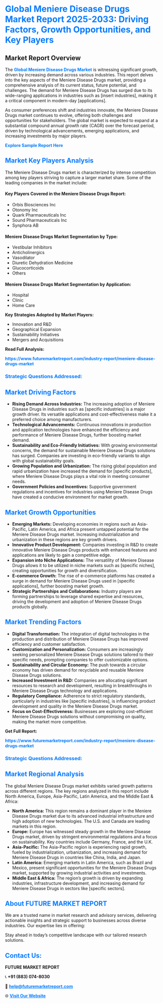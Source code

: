 <h1 style="color: #007BFF;">Global Meniere Disease Drugs Market Report 2025-2033: Driving Factors, Growth Opportunities, and Key Players</h1>

<section id="overview">
<h2>Market Report Overview</h2>
<p>The <a href="https://www.futuremarketreport.com/industry-report/meniere-disease-drugs-market" style="color: #007BFF; text-decoration: none;"><strong>Global Meniere Disease Drugs Market</strong></a> is witnessing significant growth, driven by increasing demand across various industries. This report delves into the key aspects of the Meniere Disease Drugs market, providing a comprehensive analysis of its current status, future potential, and challenges. The demand for Meniere Disease Drugs has surged due to its wide-ranging applications in industries such as [insert industries], making it a critical component in modern-day [applications].</p>
<p>As consumer preferences shift and industries innovate, the Meniere Disease Drugs market continues to evolve, offering both challenges and opportunities for stakeholders. The global market is expected to expand at a substantial compound annual growth rate (CAGR) over the forecast period, driven by technological advancements, emerging applications, and increasing investments by major players.</p>
</section>

<section id="overview">
<p><a href="https://www.futuremarketreport.com/request-sample/reportId=54709" style="color: #007BFF; text-decoration: none;"><strong>Explore Sample Report Here</strong></a></p>
</section>

<section id="key-players">
<h2 style="color: #007BFF;">Market Key Players Analysis</h2>
<p>The Meniere Disease Drugs market is characterized by intense competition among key players striving to capture a larger market share. Some of the leading companies in the market include:</p>
<h4>Key Players Covered in the Meniere Disease Drugs Report:</h4>
<ul><li>Orbis Biosciences Inc</li><li>Otonomy Inc</li><li>Quark Pharmaceuticals Inc</li><li>Sound Pharmaceuticals Inc</li><li>Synphora AB</li></ul>
<h4>Meniere Disease Drugs Market Segmentation by Type:</h4>
<ul><li>Vestibular Inhibitors</li><li>Anticholinergics</li><li>Vasodilator</li><li>Diuretic Dehydration Medicine</li><li>Glucocorticoids</li><li>Others</li></ul>

<h4>Meniere Disease Drugs Market Segmentation by Application:</h4>
<ul><li>Hospital</li><li>Clinic</li><li>Home Care</li></ul>
<p><strong>Key Strategies Adopted by Market Players:</strong></p>
<ul>
<li>Innovation and R&D</li>
<li>Geographical Expansion</li>
<li>Sustainability Initiatives</li>
<li>Mergers and Acquisitions</li>
</ul>
</section>

<section>
<p><strong>Read Full Analysis: </strong></p><a href="https://www.futuremarketreport.com/industry-report/meniere-disease-drugs-market" style="color: #007BFF; text-decoration: none;"><strong>https://www.futuremarketreport.com/industry-report/meniere-disease-drugs-market</strong></a>
<h3 style="color: #007BFF;">Strategic Questions Addressed:</h3>
</section>

<section id="driving-factors">
<h2 style="color: #007BFF;">Market Driving Factors</h2>
<ul>
<li><strong>Rising Demand Across Industries:</strong> The increasing adoption of Meniere Disease Drugs in industries such as [specific industries] is a major growth driver. Its versatile applications and cost-effectiveness make it a preferred choice among manufacturers.</li>
<li><strong>Technological Advancements:</strong> Continuous innovations in production and application technologies have enhanced the efficiency and performance of Meniere Disease Drugs, further boosting market demand.</li>
<li><strong>Sustainability and Eco-Friendly Initiatives:</strong> With growing environmental concerns, the demand for sustainable Meniere Disease Drugs solutions has surged. Companies are investing in eco-friendly variants to align with global sustainability goals.</li>
<li><strong>Growing Population and Urbanization:</strong> The rising global population and rapid urbanization have increased the demand for [specific products], where Meniere Disease Drugs plays a vital role in meeting consumer needs.</li>
<li><strong>Government Policies and Incentives:</strong> Supportive government regulations and incentives for industries using Meniere Disease Drugs have created a conducive environment for market growth.</li>
</ul>
</section>

<section id="growth-opportunities">
<h2 style="color: #007BFF;">Market Growth Opportunities</h2>
<ul>
<li><strong>Emerging Markets:</strong> Developing economies in regions such as Asia-Pacific, Latin America, and Africa present untapped potential for the Meniere Disease Drugs market. Increasing industrialization and urbanization in these regions are key growth drivers.</li>
<li><strong>Innovative Product Development:</strong> Companies investing in R&D to create innovative Meniere Disease Drugs products with enhanced features and applications are likely to gain a competitive edge.</li>
<li><strong>Expansion into Niche Applications:</strong> The versatility of Meniere Disease Drugs allows it to be utilized in niche markets such as [specific niches], creating opportunities for growth and diversification.</li>
<li><strong>E-commerce Growth:</strong> The rise of e-commerce platforms has created a surge in demand for Meniere Disease Drugs used in [specific applications], further boosting market growth.</li>
<li><strong>Strategic Partnerships and Collaborations:</strong> Industry players are forming partnerships to leverage shared expertise and resources, driving the development and adoption of Meniere Disease Drugs products globally.</li>
</ul>
</section>

<section id="trending-factors">
<h2 style="color: #007BFF;">Market Trending Factors</h2>
<ul>
<li><strong>Digital Transformation:</strong> The integration of digital technologies in the production and distribution of Meniere Disease Drugs has improved efficiency and customer satisfaction.</li>
<li><strong>Customization and Personalization:</strong> Consumers are increasingly seeking personalized Meniere Disease Drugs solutions tailored to their specific needs, prompting companies to offer customizable options.</li>
<li><strong>Sustainability and Circular Economy:</strong> The push towards a circular economy has driven demand for recyclable and reusable Meniere Disease Drugs solutions.</li>
<li><strong>Increased Investment in R&D:</strong> Companies are allocating significant resources to research and development, resulting in breakthroughs in Meniere Disease Drugs technology and applications.</li>
<li><strong>Regulatory Compliance:</strong> Adherence to strict regulatory standards, particularly in industries like [specific industries], is influencing product development and quality in the Meniere Disease Drugs market.</li>
<li><strong>Focus on Cost-Effectiveness:</strong> Businesses are exploring cost-efficient Meniere Disease Drugs solutions without compromising on quality, making the market more competitive.</li>
</ul>
</section>

<section>
<p><strong>Get Full Report: </strong></p><a href="https://www.futuremarketreport.com/industry-report/meniere-disease-drugs-market" style="color: #007BFF; text-decoration: none;"><strong>https://www.futuremarketreport.com/industry-report/meniere-disease-drugs-market</strong></a>
<h3 style="color: #007BFF;">Strategic Questions Addressed:</h3>
</section>


<section id="regional-analysis">
<h2 style="color: #007BFF;">Market Regional Analysis</h2>
<p>The global Meniere Disease Drugs market exhibits varied growth patterns across different regions. The key regions analyzed in this report include North America, Europe, Asia-Pacific, Latin America, and the Middle East & Africa:</p>
<ul>
<li><strong>North America:</strong> This region remains a dominant player in the Meniere Disease Drugs market due to its advanced industrial infrastructure and high adoption of new technologies. The U.S. and Canada are leading markets in this region.</li>
<li><strong>Europe:</strong> Europe has witnessed steady growth in the Meniere Disease Drugs market, driven by stringent environmental regulations and a focus on sustainability. Key countries include Germany, France, and the U.K.</li>
<li><strong>Asia-Pacific:</strong> The Asia-Pacific region is experiencing rapid growth, fueled by industrialization, urbanization, and increasing demand for Meniere Disease Drugs in countries like China, India, and Japan.</li>
<li><strong>Latin America:</strong> Emerging markets in Latin America, such as Brazil and Mexico, present significant opportunities for the Meniere Disease Drugs market, supported by growing industrial activities and investments.</li>
<li><strong>Middle East & Africa:</strong> The region’s growth is driven by expanding industries, infrastructure development, and increasing demand for Meniere Disease Drugs in sectors like [specific sectors].</li>
</ul>
</section>

<footer>
<h2 style="color: #007BFF;">About FUTURE MARKET REPORT</h2>
<p>We are a trusted name in market research and advisory services, delivering actionable insights and strategic support to businesses across diverse industries. Our expertise lies in offering:</p>

<p>Stay ahead in today’s competitive landscape with our tailored research solutions.</p>

<h2 style="color: #007BFF;">Contact Us:</h2>
<p><strong>FUTURE MARKET REPORT</strong></p>
<p>📞 <strong>+91 (883) 074-8030</strong></p>
<p>📧 <strong><a href="mailto:help@futuremarketreport.com" style="color: #007BFF;">help@futuremarketreport.com</a></strong></p>
<p>🌐 <strong><a href="https://www.futuremarketreport.com/" style="color: #007BFF;">Visit Our Website</a></strong></p>
</footer>